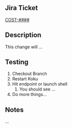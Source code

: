 ## Jira Ticket

[COST-####](https://issues.redhat.com/browse/COST-####)

## Description

This change will ...

## Testing

1. Checkout Branch
2. Restart Koku
3. Hit endpoint or launch shell
    1. You should see ...
4. Do more things...

## Notes

...
